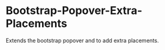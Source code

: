 Bootstrap-Popover-Extra-Placements
==================================

Extends the bootstrap popover and to add extra placements.